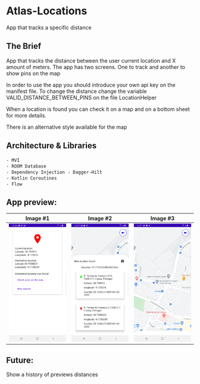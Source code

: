 # Atlas-Locations
App that tracks a specific distance

## The Brief

App that tracks the distance between the user current location and X amount of meters.
The app has two screens. One to track and another to show pins on the map

In order to use the app you should introduce your own api key on the manifest file.
To change the distance change the variable VALID_DISTANCE_BETWEEN_PINS on the file LocationHelper

When a location is found you can check it on a map and on a bottom sheet for more details.

There is an alternative style available for the map 


## Architecture & Libraries
    - MVI
    - ROOM Database
    - Dependency Injection - Dagger-Hilt
    - Kotlin Coroutines
    - Flow

## App preview:


Image #1            |  Image #2             |  Image #3           
:-------------------------:|:----------------------------:|:----------------------------:
<img src="images/Atlas_Locations_1.jpg">    |  <img src="images/Atlas_Locations_2.jpg">     |  <img src="images/Atlas_Locations_3.jpg"> 

## Future:

Show a history of previews distances
